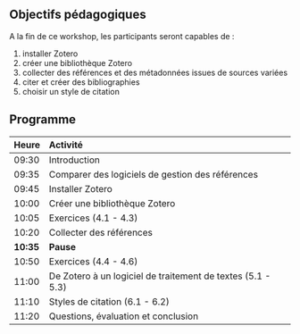 ## Objectifs pédagogiques

A la fin de ce workshop, les participants seront capables de : 

1. installer Zotero
2. créer une bibliothèque Zotero
3. collecter des références et des métadonnées issues de sources variées
4. citer et créer des bibliographies
5. choisir un style de citation

## Programme

| Heure | Activité | 
| :------- | :---- | 
| 09:30 | Introduction | 
| 09:35 | Comparer des logiciels de gestion des références | 
| 09:45 | Installer Zotero |
| 10:00 | Créer une bibliothèque Zotero |
| 10:05 | Exercices (4.1 - 4.3)|
| 10:20 | Collecter des références |
| **10:35** | **Pause**|
| 10:50 | Exercices (4.4 - 4.6) |
| 11:00 | De Zotero à un logiciel de traitement de textes (5.1 - 5.3) |
| 11:10 | Styles de citation (6.1 - 6.2) |
| 11:20 | Questions, évaluation et conclusion |

